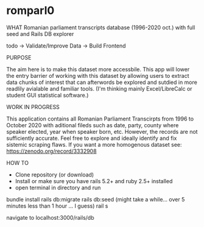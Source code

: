 # romparl0
WHAT
Romanian parliament transcripts database (1996-2020 oct.) with full seed and Rails DB explorer

todo
-> Validate/Improve Data
-> Build Frontend

PURPOSE

The aim here is to make this dataset more accessbile. 
This app will lower the entry barrier of working with this dataset by allowing users to extract data chunks of interest that can afterwords be explored and sutdied in more readlily avialable and familiar tools. (I'm thinking mainly Excel/LibreCalc or student GUI statistical software.)

WORK IN PROGRESS

This application contains all Romanian Parliament Transcirpts from 1996 to October 2020 with aditional fileds such as date, party, county where speaker elected, year when speaker born, etc. 
However, the records are not sufficiently accurate. Feel free to explore and ideally identify and fix sistemic scraping flaws.
If you want a more homogenous dataset see: https://zenodo.org/record/3332908


HOW TO

- Clone repository (or download)
- Install or make sure you have rails 5.2+ and ruby 2.5+ installed
- open terminal in directory and run  

bundle install
rails db:migrate
rails db:seed (might take a while... over 5 minutes less than 1 hour ... I guess)
rail s 

navigate to localhost:3000/rails/db 



